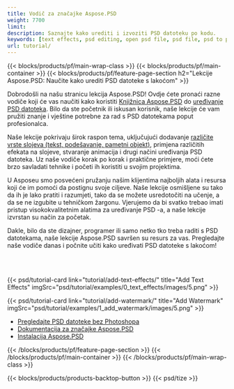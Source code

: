 ```yaml
---
title: Vodič za značajke Aspose.PSD
weight: 7700
limit: 
description: Saznajte kako urediti i izvoziti PSD datoteku po kodu.
keywords: [text effects, psd editing, open psd file, psd file, psd to png, psd file format, PSD API, Aspose.PSD library, Aspose.PSD tutorial]
url: tutorial/
---
```


{{< blocks/products/pf/main-wrap-class >}}
{{< blocks/products/pf/main-container >}}
{{< blocks/products/pf/feature-page-section h2="Lekcije Aspose.PSD: Naučite kako urediti PSD datoteke s lakoćom" >}}

<p>
Dobrodošli na našu stranicu lekcija Aspose.PSD! Ovdje ćete pronaći razne vodiče koji će vas naučiti kako koristiti <a href="https://www.nuget.org/packages/Aspose.PSD">Knjižnica Aspose.PSD</a> do <a href="https://products.aspose.app/psd/editor/">uređivanje PSD datoteka</a>. Bilo da ste početnik ili iskusan korisnik, naše lekcije će vam pružiti znanje i vještine potrebne za rad s PSD datotekama poput profesionalca.</p>
<p>
Naše lekcije pokrivaju širok raspon tema, uključujući dodavanje <a href="https://docs.aspose.com/psd/net/layers-and-mask-information-section/">različite vrste slojeva (tekst, podešavanje, pametni objekt)</a>, primjena različitih efekata na slojeve, stvaranje animacija i drugi načini uređivanja PSD datoteka. Uz naše vodiče korak po korak i praktične primjere, moći ćete brzo savladati tehnike i početi ih koristiti u svojim projektima.</p>
<p>
U Asposeu smo posvećeni pružanju našim klijentima najboljih alata i resursa koji će im pomoći da postignu svoje ciljeve. Naše lekcije osmišljene su tako da ih je lako pratiti i razumjeti, tako da se možete usredotočiti na učenje, a da se ne izgubite u tehničkom žargonu. Vjerujemo da bi svatko trebao imati pristup visokokvalitetnim alatima za uređivanje PSD -a, a naše lekcije izvrstan su način za početak.</p>
<p>
Dakle, bilo da ste dizajner, programer ili samo netko tko treba raditi s PSD datotekama, naše lekcije Aspose.PSD savršen su resurs za vas. Pregledajte naše vodiče danas i počnite učiti kako uređivati PSD datoteke s lakoćom!</p>

<br />
<br />

{{< psd/tutorial-card link="tutorial/add-text-effects/" title="Add Text Effects" imgSrc="psd/tutorial/examples/0_text_effects/images/5.png" >}}

{{< psd/tutorial-card link="tutorial/add-watermark/" title="Add Watermark" imgSrc="psd/tutorial/examples/1_add_watermark/images/5.png" >}}


<div class="code-sample">
    <ul class="link-list">
        <li class="link-item"><a href="https://products.aspose.com/psd/view/">Pregledajte PSD datoteke bez Photoshopa</a></li>
        <li class="link-item"><a href="https://docs.aspose.com/psd/net/features/">Dokumentacija za značajke Aspose.PSD</a></li>
        <li class="link-item"><a href="https://docs.aspose.com/psd/net/installation/">Instalacija Aspose.PSD</a></li>
    </ul>
</div>


{{< /blocks/products/pf/feature-page-section >}}
{{< /blocks/products/pf/main-container >}}
{{< /blocks/products/pf/main-wrap-class >}}

{{< blocks/products/products-backtop-button >}}
{{< psd/tize >}}

